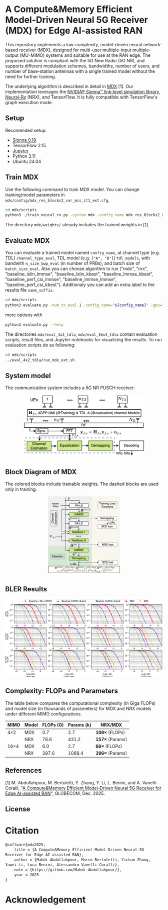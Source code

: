 

# A Compute&Memory Efficient Model-Driven Neural 5G Receiver (MDX) for Edge AI-assisted RAN
This repository implements a low-complexity, model-driven neural network-based receiver (MDX), designed for multi-user multiple-input multiple-output (MU-MIMO) systems and suitable for use at the RAN edge. The proposed solution is compliant with the 5G New Radio (5G NR), and supports different modulation schemes, bandwidths, number of users, and number of base-station antennas with a single trained model without the need for further training.

The underlying algorithm is described in detail in [MDX](https://arxiv.org/pdf/) [1]. Our implementation leverages the [NVIDIA® Sionna™ link-level simulation
library](https://nvlabs.github.io/sionna/), [Neural-Rx](https://github.com/NVlabs/neural_rx/) (NRX), and TensorFlow. It is fully compatible with TensorFlow's graph execution mode.

## Setup
Recomended setup:
- [Sionna 0.18](https://nvlabs.github.io/sionna/)
- TensorFlow 2.15
- [Jupyter](https://jupyter.org)
- Python 3.11
- Ubuntu 24.04
## Train MDX
Use the following command to train MDX model. You can change training/model parameters in `mdx/config/mdx_res_blocks2_var_mcs_it1_ext.cfg`.
``` bash
cd mdx/scripts
python3 ./train_neural_rx.py -system mdx -config_name mdx_res_blocks2_var_mcs_it1_ext.cfg -gpu 0
```
The directory `mdx/weights/` already includes the trained weights in [1].

## Evaluate MDX
You can evaluate a trained model named `config_name`, at channel type (e.g. TDL) `channel_type_eval`, TDL model (e.g. `["A", "B"]`) `tdl_models`, with bandwith `n_size_bwp_eval` (in number of PRBs), and batch size of `batch_size_eval`. Also you can choose algorithm to run ("mdx", "nrx", "baseline_lslin_lmmse", "baseline_lslin_kbest", "baseline_lmmse_kbest", "baseline_perf_csi_lmmse", "baseline_lmmse_lmmse", "baseline_perf_csi_kbest"). Additionaly you can add an extra label to the results file `name_suffix`.
```bash
cd mdx/scripts
python3 evaluate.py -num_tx_eval 1 -config_name="${config_name}" -gpu="${gpu}" -channel_type_eval="${channel_type_eval}" -tdl_models="${tdl_models}" -n_size_bwp_eval="${n_size_bwp_eval}" -batch_size_eval="${batch_size_eval}" -methods mdx -name_suffix="${name_suffix}"
```
more options with
```bash
python3 evaluate.py --help
```

The directories `mdx/eval_4x2_tdla`, `mdx/eval_16x4_tdla` contain evaluation scripts, result files, and Jupyter notebooks for visualizing the results. To run evaluation scripts do as following:
```bash
cd mdx/scripts
../eval_4x2_tdla/run_mdx_ext.sh
```

## System model
The communication system includes a 5G NR PUSCH receiver:
<p align="center"><img src="imgs/phy1.png" height=200></p>

## Block Diagram of MDX
The colored blocks include trainable weights. The dashed blocks are used only in training.
<p align="center"><img src="imgs/overall_framework_matsizes.png" height=250></p>

## BLER Results
[<p align="center"><img src="imgs/bler_16x4_tdla_prb273_annotated.png" height=250></p>](eval_16x4_tdla/eval_16x4_tdla_prb273.ipynb)

## Complexity: FLOPs and Parameters
The table below compares the computational complexity (in Giga FLOPs) and model size (in thousands of parameters) for MDX and NRX models under different MIMO configurations.

| MIMO   | Model | FLOPs (G) | Params (k) | NRX/MDX              |
|--------|--------|------------|--------------|------------------------|
| 4×2    | MDX    | 0.7        | 2.7          | **106×** (FLOPs)       |
|        | NRX    | 78.6       | 431.2        | **157×** (Params)      |
| 16×4   | MDX    | 6.0        | 2.7          | **66×** (FLOPs)        |
|        | NRX    | 397.6      | 1088.4       | **396×** (Params)      |


## References

[1] M. Abdollahpour, M. Bertuletti, Y. Zhang, Y. Li, L. Benini, and A. Vanelli-Coralli, "[A Compute&Memory Efficient Model-Driven Neural 5G Receiver for Edge AI-assisted RAN](https://arxiv.org/pdf/2508.12892)", GLOBECOM, Dec. 2025.


## License


# Citation

```
@software{mdx2025,
    title = {A Compute&Memory Efficient Model-Driven Neural 5G Receiver for Edge AI-assisted RAN},
    author = {Mahdi Abdollahpour, Marco Bertuletti, Yichao Zhang, Yawei Li, Luca Benini, Alessandro Vanelli-Coralli},
    note = {https://github.com/Mahdi-Abdollahpour/},
    year = 2025
}
```

# Acknowledgement


